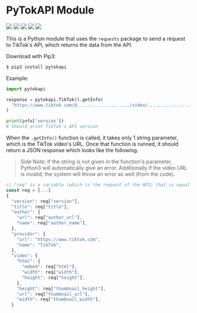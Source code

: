 # PyTokAPI Module

![](https://img.shields.io/pypi/v/pyTokAPI) ![](https://img.shields.io/date/1619916821) ![](https://img.shields.io/pypi/pyversions/pytokapi) ![](https://img.shields.io/pypi/wheel/pytokapi) ![](https://img.shields.io/github/license/cryptosbyte/pytokapi)

This is a Python module that uses the `requests` package to send a request to TikTok's API, which 
returns the data from the API.

Download with Pip3:
```sh
$ pip3 install pytokapi 
```

Example:
```python
import pytokapi

response = pytokapi.TikTok().getInfo(
  "https://www.tiktok.com/@..................../video/.........................."
)

print(info['version'])
# Should print TikTok's API version
```

When the `.getInfo()` function is called, it takes only 1 string parameter, which is the TikTok video's URL. Once that function is runned, it should return a JSON response which looks like the following.

> Side Note: If the string is not given in the function's parameter, Python3 will automatically give an error. Additionally if the video URL is invalid, the system will throw an error as well (from the code).

```js
// "req" is a variable (which is the request of the API) that is equal to a JSON response.
const req = [...] 
{
  "version": req["version"],
  "title": req["title"],
  "author": {
    "url": req["author_url"],
    "name": req["author_name"],
  },
  "provider": {
    "url": "https://www.tiktok.com",
    "name": "TikTok",
  },
  "video": {
    "html": {
      "embed": req["html"],
      "width": req["width"],
      "height": req["height"],
    },
    "height": req["thumbnail_height"],
    "url": req["thumbnail_url"],
    "width": req["thumbnail_width"],
  }
```
